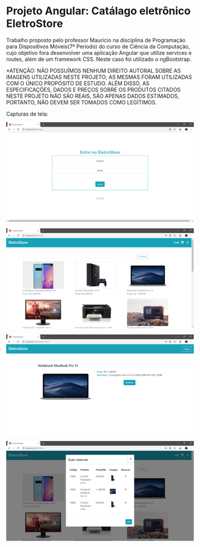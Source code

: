 # Projeto Angular: Catálago eletrônico EletroStore

  Trabalho proposto pelo professor Maurício na disciplina de Programação para Dispositivos Móveis(7º Período) do curso de Ciência da Computação, cujo objetivo fora desenvolver uma aplicação Angular que utilize services e routes, além de um framework CSS. Neste caso foi utilizado o ngBootstrap.
  
  
*ATENÇÃO: NÃO POSSUÍMOS NENHUM DIREITO AUTORAL SOBRE AS IMAGENS UTILIZADAS NESTE PROJETO; AS MESMAS FORAM UTILIZADAS COM O ÚNICO PROPÓSITO DE ESTUDO. ALÉM DISSO, AS ESPECIFICAÇÕES, DADOS E PREÇOS SOBRE OS PRODUTOS CITADOS NESTE PROJETO NÃO SÃO REAIS, SÃO APENAS DADOS ESTIMADOS, PORTANTO, NÃO DEVEM SER TOMADOS COMO LEGÍTIMOS.


Capturas de tela:

![Captura do login](screenshots/captura_login.png)

![Captura da página inicial](screenshots/captura_home.png)

![Captura dos detalhes do produto](screenshots/captura_detalhes.png)

![Captura das reservas](screenshots/captura_reservas.png)
